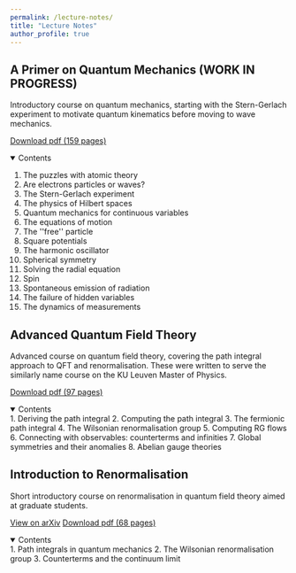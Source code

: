 ```yaml
---
permalink: /lecture-notes/
title: "Lecture Notes"
author_profile: true
---
```


## A Primer on Quantum Mechanics (WORK IN PROGRESS)

Introductory course on quantum mechanics, starting with the Stern-Gerlach experiment to motivate quantum kinematics before moving to wave mechanics.

[Download pdf (159 pages)](https://joaofmelo.github.io/files/A_Primer_on_Quantum_Mechanics.pdf)

<details open>
<summary>Contents</summary>
<ol type="1">
<li>The puzzles with atomic theory</li>
<li>Are electrons particles or waves?</li>
<li>The Stern-Gerlach experiment</li>
<li>The physics of Hilbert spaces</li>
<li>Quantum mechanics for continuous variables</li>
<li>The equations of motion</li>
<li>The ''free'' particle</li>
<li>Square potentials</li>
<li>The harmonic oscillator</li>
<li>Spherical symmetry</li>
<li>Solving the radial equation</li>
<li>Spin</li>
<li>Spontaneous emission of radiation</li>
<li>The failure of hidden variables</li>
<li>The dynamics of measurements</li>
</ol>
</details>

## Advanced Quantum Field Theory

Advanced course on quantum field theory, covering the path integral approach to QFT and renormalisation. These were written to serve the similarly name course on the KU Leuven Master of Physics.

[Download pdf (97 pages)](https://joaofmelo.github.io/files/AQFT_Notes.pdf)

<details open>
<summary>Contents</summary>
1. Deriving the path integral
2. Computing the path integral
3. The fermionic path integral
4. The Wilsonian renormalisation group
5. Computing RG flows
6. Connecting with observables: counterterms and infinities
7. Global symmetries and their anomalies
8. Abelian gauge theories
</details>

## Introduction to Renormalisation

Short introductory course on renormalisation in quantum field theory aimed at graduate students.

[View on arXiv](https://arxiv.org/abs/1909.11099)     [Download pdf (68 pages)](https://arxiv.org/pdf/1909.11099)  

<details open>
<summary>Contents</summary>
1. Path integrals in quantum mechanics
2. The Wilsonian renormalisation group
3. Counterterms and the continuum limit
</details>